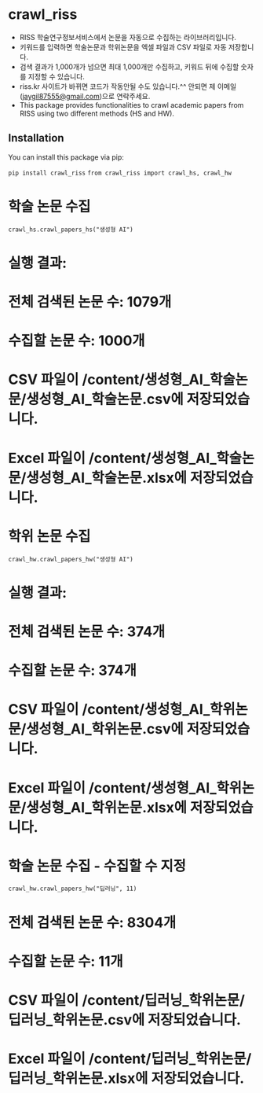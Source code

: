 # crawl_riss
- RISS 학술연구정보서비스에서 논문을 자동으로 수집하는 라이브러리입니다.  
- 키워드를 입력하면 학술논문과 학위논문을 엑셀 파일과 CSV 파일로 자동 저장합니다.  
- 검색 결과가 1,000개가 넘으면 최대 1,000개만 수집하고, 키워드 뒤에 수집할 숫자를 지정할 수 있습니다.
- riss.kr 사이트가 바뀌면 코드가 작동안될 수도 있습니다.^^ 안되면 제 이메일(jaygil87555@gmail.com)으로 연락주세요.
- This package provides functionalities to crawl academic papers from RISS using two different methods (HS and HW).

## Installation

You can install this package via pip:

`pip install crawl_riss`
`from crawl_riss import crawl_hs, crawl_hw`

# 학술 논문 수집
`crawl_hs.crawl_papers_hs("생성형 AI")`

# 실행 결과:
# 전체 검색된 논문 수: 1079개
# 수집할 논문 수: 1000개
# CSV 파일이 /content/생성형_AI_학술논문/생성형_AI_학술논문.csv에 저장되었습니다.
# Excel 파일이 /content/생성형_AI_학술논문/생성형_AI_학술논문.xlsx에 저장되었습니다.

# 학위 논문 수집
`crawl_hw.crawl_papers_hw("생성형 AI")`
# 실행 결과:
# 전체 검색된 논문 수: 374개
# 수집할 논문 수: 374개
# CSV 파일이 /content/생성형_AI_학위논문/생성형_AI_학위논문.csv에 저장되었습니다.
# Excel 파일이 /content/생성형_AI_학위논문/생성형_AI_학위논문.xlsx에 저장되었습니다.

# 학술 논문 수집 - 수집할 수 지정
`crawl_hw.crawl_papers_hw("딥러닝", 11)`
# 전체 검색된 논문 수: 8304개
# 수집할 논문 수: 11개
# CSV 파일이 /content/딥러닝_학위논문/딥러닝_학위논문.csv에 저장되었습니다.
# Excel 파일이 /content/딥러닝_학위논문/딥러닝_학위논문.xlsx에 저장되었습니다.


